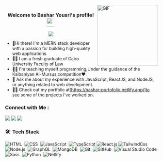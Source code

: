 
  <img align="right" alt="GIF" src="https://github.com/abhisheknaiidu/abhisheknaiidu/blob/master/code.gif?raw=true" width="200" height="200" />

<h3 align="center">
  Welcome to Bashar Yousri's profile!
  <img src="https://media.giphy.com/media/hvRJCLFzcasrR4ia7z/giphy.gif" width="28">
</h3>

<!-- Typing SVG by DenverCoder1 - https://github.com/DenverCoder1/readme-typing-svg -->
<p align="center">
  <a href="https://github.com/DenverCoder1/readme-typing-svg"><img src="https://readme-typing-svg.herokuapp.com/?lines=MERN-stack%20web%20developer;Always%20learning%20new%20things&font=Fira%20Code&center=true&width=440&height=45&color=f75c7e&vCenter=true&size=22"></a>
</p> 

- 🏢Hi there! I'm a MERN stack developer with a passion for building high-quality web applications.
- 👨‍💻 I am a fresh graduate of Cairo University Faculty of Law
- 👨‍💻 I'm teaching myself programming,Under the guidance of the Kalbaniyan Al-Mursus competition❤.
- 💬 Ask me about my experience with JavaScript, ReactJS, and NodeJS, or anything related to web development.
- 👨‍💻 Check out my portfolio at[https://bashar-portofolio.netlify.app/]to see some of the projects I've worked on.


### Connect with Me :

<a href="https://www.linkedin.com/in/bashar-yousri-330882234" target="_blank"><img src="https://img.shields.io/badge/-Bashar%20Yousri-0077B5?style=for-the-badge&logo=Linkedin&logoColor=white"/></a>
<a href="https://t.me/bsharyousri" target="_blank"><img src="https://img.shields.io/badge/-Bashar%20Yousri-0077B5?style=for-the-badge&logo=Telegram&logoColor=white"/></a> 
<a href="https://twitter.com/BasharYousri" target="_blank"><img src="https://img.shields.io/badge/-Bashar%20Yousri-0077B5?style=for-the-badge&logo=Twitter&logoColor=white"/></a>
### 🛠 &nbsp;Tech Stack
![HTML](https://img.shields.io/badge/-HTML-05122A?style=flat&logo=HTML5)&nbsp;
![CSS](https://img.shields.io/badge/-CSS-05122A?style=flat&logo=CSS3&logoColor=1572B6)&nbsp;
![JavaScript](https://img.shields.io/badge/-JavaScript-05122A?style=flat&logo=javascript)&nbsp;
![TypeScript](https://img.shields.io/badge/-TypeScript-007ACC?style=flat-square&logo=typescript&logoColor=white)
![React.js](https://img.shields.io/badge/-React-05122A?style=flat&logo=react)
![TailwindCss](https://img.shields.io/badge/-TailwindCss-%231a202c?style=flat-square&logo=tailwind-css)
![Node.js](https://img.shields.io/badge/-Node.js-05122A?style=flat&logo=node.js&logoColor=339933)&nbsp;
![GraphQL](https://img.shields.io/badge/-GraphQL-05122A?style=flat&logo=GraphQL)&nbsp;
![MongoDB](https://img.shields.io/badge/-MongoDB-05122A?style=flat&logo=MongoDB)&nbsp;
![Git](https://img.shields.io/badge/-Git-05122A?style=flat&logo=git)&nbsp;
![GitHub](https://img.shields.io/badge/-GitHub-05122A?style=flat&logo=github)&nbsp;
![Visual Studio Code](https://img.shields.io/badge/-Visual%20Studio%20Code-05122A?style=flat&logo=visual-studio-code&logoColor=007ACC)&nbsp;
![Sass](https://img.shields.io/badge/-Sass-05122A?style=flat&logo=sass)&nbsp;
![Python](https://img.shields.io/badge/-Python%20-05122A?style=flat&logo=python)&nbsp;
![Netlify](https://img.shields.io/badge/-Netlify-%2300C7B7?style=flat-square&logo=netlify&logoColor=ffffff)



